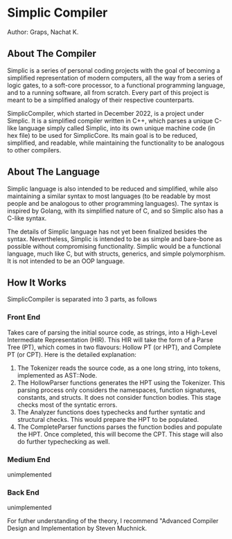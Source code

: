 # Simplic Compiler 
Author: Graps, Nachat K.
## About The Compiler
Simplic is a series of personal coding projects with the goal of becoming a simplified representation of modern computers, all the way from a series of logic gates, to a soft-core processor, to a functional programming language, and to a running software, all from scratch. Every part of this project is meant to be a simplified analogy of their respective counterparts.

SimplicCompiler, which started in December 2022, is a project under Simplic. It is a simplified compiler written in C++, which parses a unique C-like language simply called Simplic, into its own unique machine code (in hex file) to be used for SimplicCore. Its main goal is to be reduced, simplified, and readable, while maintaining the functionality to be analogous to other compilers.

## About The Language
Simplic language is also intended to be reduced and simplified, while also maintaining a similar syntax to most languages (to be readable by most people and be analogous to other programming languages). The syntax is inspired by Golang, with its simplified nature of C, and so Simplic also has a C-like syntax. 

The details of Simplic language has not yet been finalized besides the syntax. Nevertheless, Simplic is intended to be as simple and bare-bone as possible without compromising functionality. Simplic would be a functional language, much like C, but with structs, generics, and simple polymorphism. It is not intended to be an OOP language.

## How It Works
SimplicCompiler is separated into 3 parts, as follows
### Front End
Takes care of parsing the initial source code, as strings, into a High-Level Intermediate Representation (HIR). This HIR will take the form of a Parse Tree (PT), which comes in two flavours: Hollow PT (or HPT), and Complete PT (or CPT). Here is the detailed explanation:
1) The Tokenizer reads the source code, as a one long string, into tokens, implemented as AST::Node.
2) The HollowParser functions generates the HPT using the Tokenizer. This parsing process only considers the namespaces, function signatures, constants, and structs. It does not consider function bodies. This stage checks most of the syntatic errors.
3) The Analyzer functions does typechecks and further syntatic and structural checks. This would prepare the HPT to be populated.
4) The CompleteParser functions parses the function bodies and populate the HPT. Once completed, this will become the CPT. This stage will also do further typechecking as well.

### Medium End
unimplemented

### Back End
unimplemented

For futher understanding of the theory, I recommend "Advanced Compiler Design and Implementation by Steven Muchnick. 
